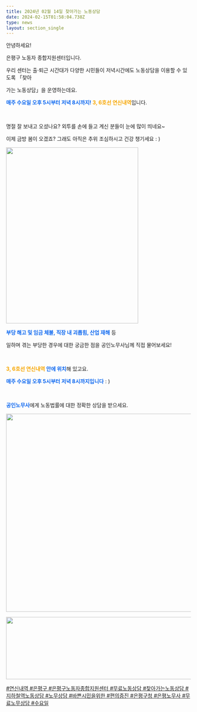 ```yaml
---
title: 2024년 02월 14일 찾아가는 노동상담
date: 2024-02-15T01:58:04.738Z
type: news
layout: section_single
---
```

<p id="SE-18bf83a1-84cc-4b63-8931-c18faa8a6abf" class="se-text-paragraph se-text-paragraph-align-left "><span id="SE-5f549025-5b49-4bd1-97bf-bdd538b66c0d" class="se-fs-fs16 se-ff-system  se-style-unset ">안녕하세요! </span></p>
<p id="SE-3ed1d3c7-cd54-456b-b1df-ac0784358283" class="se-text-paragraph se-text-paragraph-align-left "><span id="SE-b5a25075-1258-4c1a-ad67-890ffa31a773" class="se-fs-fs16 se-ff-system  se-style-unset ">은평구 노동자 종합지원센터입니다.</span></p>
<p id="SE-cd62b46f-b302-4fa4-a55a-6e261ca04c48" class="se-text-paragraph se-text-paragraph-align-left "><span id="SE-d0b35867-cf1c-410d-aa22-5a41b69378a4" class="se-fs-fs16 se-ff-system  se-style-unset ">우리 센터는 </span><span id="SE-0c071646-e0fb-4150-9293-c4853aea4055" class="se-fs-fs16 se-ff-system  se-style-unset ">출&middot;퇴근 시간대가 다양한</span> <span id="SE-f8a61318-f9c0-4d7b-8fa3-18a83ee85b36" class="se-fs-fs16 se-ff-system  se-style-unset ">시민들이 저녁시간에도 노동상담</span><span id="SE-f2d51b87-b045-41ec-92a1-05b83a1333ca" class="se-fs-fs16 se-ff-system  se-style-unset ">을 이용할 수 있도록 「</span><span id="SE-45550dfb-4cce-4fe4-bccc-2541549559c8" class="se-fs-fs16 se-ff-system  se-style-unset ">찾아</span></p>
<p id="SE-76964963-ac24-4737-9ab1-8a572fce3e48" class="se-text-paragraph se-text-paragraph-align-left "><span id="SE-e565b3d0-ac61-4958-af23-8e0c78b7ffa6" class="se-fs-fs16 se-ff-system  se-style-unset ">가는 노동상담」을 운영하는데요.</span></p>
<p id="SE-162f059c-bf18-4e12-9a5f-b2b742833bb2" class="se-text-paragraph se-text-paragraph-align-left "><span style="color: #0c67f0;"><span id="SE-16789c30-19b4-4b1e-943e-1690050ba205" class="se-fs-fs16 se-ff-system  se-style-unset "><strong>매주 수요일 오후 5시부터 저녁 8시까지!</strong></span><span id="SE-f618a45e-8737-4881-a0cc-6dc794588083" class="se-fs-fs16 se-ff-system  se-style-unset "><strong> </strong></span></span><span id="SE-29242866-f52d-4d6b-81eb-e7b321e69091" class="se-fs-fs16 se-ff-system  se-style-unset " style="color: #f7a602;"><strong>3, 6호선 연신내역</strong></span><span id="SE-15da8c0b-67a6-43a7-9728-9799f38bbebb" class="se-fs-fs16 se-ff-system  se-style-unset ">입니다.</span></p>
<p id="SE-444fcec7-54a5-4700-b614-434410afbad0" class="se-text-paragraph se-text-paragraph-align-left "><span id="SE-5ca143e3-ef96-4312-8e25-e54ee262b31a" class="se-fs-fs16 se-ff-system  se-style-unset ">​</span></p>
<p id="SE-68ed294d-5927-4a07-912e-8c51bd18858f" class="se-text-paragraph se-text-paragraph-align- "><span id="SE-7ebc3cab-9f51-4976-be8b-0510bd056d36" class="se-fs-fs16 se-ff-system  se-style-unset ">명절 </span><span id="SE-396d567b-19ba-41de-bc3a-632aa68fcd15" class="se-fs-fs16 se-ff-system  se-style-unset ">잘 보내고</span><span id="SE-6bdcb572-cc28-4508-b1b6-40c0daef838d" class="se-fs-fs16 se-ff-system  se-style-unset "> 오셨나요? 외투를 손에 들고 계신 분들이 눈에 많이 띄네요~</span></p>
<p id="SE-e60863e9-d72b-4b5f-9a54-a1b711a1e2f0" class="se-text-paragraph se-text-paragraph-align- "><span id="SE-52229cd0-f0d5-4491-8793-284969c8c6c8" class="se-fs-fs16 se-ff-system  se-style-unset ">이제 금방 봄이 오겠죠? 그래도 아직은 추위 조심하시고 건강 챙기세요</span><span id="SE-332c7e2f-1b7f-4f8b-a579-95f5182d2ba4" class="se-fs-fs16 se-ff-system  se-style-unset "> : )</span></p>
<p class="se-text-paragraph se-text-paragraph-align- "><span class="se-fs-fs16 se-ff-system  se-style-unset "><img src="https://drive.tiny.cloud/1/engl1s97gj9hrxpoa7eh7z5f05ozxfm1box3nxkh4j7a43ei/6c095e88-ab1a-4a25-bd52-49475a2d3a37" alt="" width="360" height="480" /></span></p>
<p id="SE-116eb6ce-7ca5-4ce4-af02-217067d18da1" class="se-text-paragraph se-text-paragraph-align-left "><span id="SE-d495aa95-ad07-4502-99fa-23d389d47457" class="se-fs-fs16 se-ff-system  se-style-unset " style="color: #0c67f0;"><strong>부당 해고 및 임금 체불, 직장 내 괴롭힘, 산업 재해</strong></span><span id="SE-554bc129-28b3-4fa8-942f-7525f828ec43" class="se-fs-fs16 se-ff-system  se-style-unset "> 등 </span></p>
<p id="SE-027cb627-6d4a-4ae7-a337-973b47a306a0" class="se-text-paragraph se-text-paragraph-align-left "><span id="SE-98d39926-c207-4f31-a057-0780879b300c" class="se-fs-fs16 se-ff-system  se-style-unset ">일하며 겪는 부당한 경우에 대한 궁금한 점을 공인노무사님께 직접 물어보세요!</span></p>
<p id="SE-bf6304c7-984c-4566-bd57-4368d1a73837" class="se-text-paragraph se-text-paragraph-align-left "><span id="SE-7049fa64-849d-43bc-9973-ae4abbc4e93e" class="se-fs-fs16 se-ff-system  se-style-unset ">​</span></p>
<p id="SE-f39b2427-6652-4f7e-9b03-db37ada4cbda" class="se-text-paragraph se-text-paragraph-align-left "><span id="SE-f233e08a-c670-4f7f-85fe-84641952b4aa" class="se-fs-fs16 se-ff-system  se-style-unset "><strong><span style="color: #f7a602;">3, 6호선 연신내역</span> </strong></span><span id="SE-f793d183-06ce-41d8-9002-6d2e5c2e1cd0" class="se-fs-fs16 se-ff-system  se-style-unset " style="color: #0c67f0;"><strong>안에 위치</strong></span><span id="SE-cab68c36-1906-4353-8e42-ee3570f232eb" class="se-fs-fs16 se-ff-system  se-style-unset ">해 있고요.</span></p>
<p id="SE-73d1bd7e-ea46-4ccb-975b-2ec5f327fc8c" class="se-text-paragraph se-text-paragraph-align-left "><span id="SE-2cdcdd9d-381b-4e69-bcfb-998e1c139482" class="se-fs-fs16 se-ff-system  se-style-unset " style="color: #0c67f0;"><strong>매주 수요일 오후 5시부터 저녁 8시까지입니다</strong></span><span id="SE-fdec693c-0f8d-437b-a772-a79de02e3625" class="se-fs-fs16 se-ff-system  se-style-unset "> : )</span></p>
<p id="SE-87c408d2-7ef4-48ab-a68a-d68f6ef888d1" class="se-text-paragraph se-text-paragraph-align-left "><span id="SE-7c48953c-1381-44f8-aff5-2bcecfbecb18" class="se-fs-fs16 se-ff-system  se-style-unset ">​</span></p>
<p id="SE-037d1abb-1034-4a89-87c3-444044472abc" class="se-text-paragraph se-text-paragraph-align-left "><span id="SE-1508e635-b6ec-4a1e-8ad0-a7cd8827bc74" class="se-fs-fs16 se-ff-system  se-style-unset " style="color: #0c67f0;"><strong>공인노무사</strong></span><span id="SE-d9cfcbb5-e756-406a-919c-78f3b38e438b" class="se-fs-fs16 se-ff-system  se-style-unset ">에게 노동법률에 대한 정확한 상담을 받으세요.</span></p>
<p class="se-text-paragraph se-text-paragraph-align-left "><span class="se-fs-fs16 se-ff-system  se-style-unset "><img src="https://drive.tiny.cloud/1/engl1s97gj9hrxpoa7eh7z5f05ozxfm1box3nxkh4j7a43ei/c02770e7-5cfb-4940-8c50-0a358defb0bc" alt="" width="540" height="540" /></span></p>
<p class="se-text-paragraph se-text-paragraph-align-left "><span class="se-fs-fs16 se-ff-system  se-style-unset "><img src="https://drive.tiny.cloud/1/engl1s97gj9hrxpoa7eh7z5f05ozxfm1box3nxkh4j7a43ei/e07d0b69-aded-40e7-a9f9-bc85eab22b6a" alt="" width="652" height="170" /></span></p>
<p class="se-text-paragraph se-text-paragraph-align-left "><span class="se-fs-fs16 se-ff-system  se-style-unset "><span id="SE-69d9d277-eff1-4c5d-96a9-ca2f10242a1c" class="se-fs-fs11 se-ff-system  se-style-unset "><u><span class="__se-hash-tag">#연신내역</span> <span class="__se-hash-tag">#은평구</span></u></span><span id="SE-dddf86c5-3826-43fa-826b-79ce8843c827" class="se-fs-fs11 se-ff-system  se-style-unset "><u> </u></span><span id="SE-7617a4e1-2182-4916-b785-eca7a8b7ca7d" class="se-fs-fs11 se-ff-system  se-style-unset "><u><span class="__se-hash-tag">#은평구노동자종합지원센터</span> <span class="__se-hash-tag">#무료노동상담</span> <span class="__se-hash-tag">#찾아가는노동상담</span></u></span><span id="SE-cb939e73-8d0c-41b9-bf25-597967030b75" class="se-fs-fs11 se-ff-system  se-style-unset "><u> </u></span><span id="SE-fb0dd390-f558-451a-b8a4-95b13ea1d192" class="se-fs-fs11 se-ff-system  se-style-unset "><u><span class="__se-hash-tag">#지하철역노동상담</span></u></span><span id="SE-5b5a0d19-93cf-4b7a-8597-0844ddfaae53" class="se-fs-fs11 se-ff-system  se-style-unset "><u> </u></span><span id="SE-c1f77523-ab66-4bfc-a028-a2778ca0eb92" class="se-fs-fs11 se-ff-system  se-style-unset "><u><span class="__se-hash-tag">#노무상담</span></u></span><span id="SE-3b61434c-02b1-4ca5-9f78-c09dc82c402e" class="se-fs-fs11 se-ff-system  se-style-unset "><u> </u></span><span id="SE-8faf0f56-59a3-4208-a4d7-76be984fd445" class="se-fs-fs11 se-ff-system  se-style-unset "><u><span class="__se-hash-tag">#바쁜시민을위한</span></u></span><span id="SE-9787baef-9fbf-4ce9-be18-71cfd249aea4" class="se-fs-fs11 se-ff-system  se-style-unset "><u> </u></span><span id="SE-3ae8bd71-f3c7-4dbf-9b33-d15b96e8c961" class="se-fs-fs11 se-ff-system  se-style-unset "><u><span class="__se-hash-tag">#편의증진</span> <span class="__se-hash-tag">#은평구청</span> <span class="__se-hash-tag">#은평노무사</span> <span class="__se-hash-tag">#무료노무상담</span> <span class="__se-hash-tag">#수요일</span></u></span></span></p>